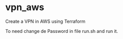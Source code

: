 # vpn_aws
Create a VPN in AWS using Terraform 

To need change de Password in file run.sh and run it.
